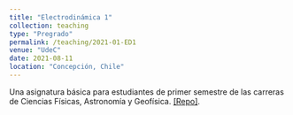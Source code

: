 ```yaml
---
title: "Electrodinámica 1"
collection: teaching
type: "Pregrado"
permalink: /teaching/2021-01-ED1
venue: "UdeC"
date: 2021-08-11
location: "Concepción, Chile"
---
```


Una asignatura básica para estudiantes de primer semestre de las carreras de Ciencias Físicas, Astronomía y Geofísica. [[Repo]](https://github.com/gfrubi/CC).
